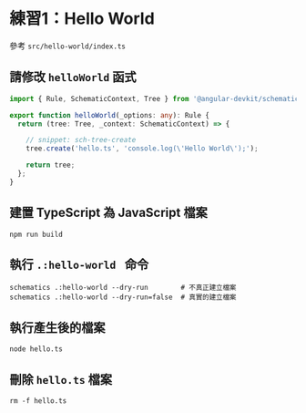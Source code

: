 # 練習1：Hello World

參考 `src/hello-world/index.ts`

## 請修改 `helloWorld` 函式

```ts
import { Rule, SchematicContext, Tree } from '@angular-devkit/schematics';

export function helloWorld(_options: any): Rule {
  return (tree: Tree, _context: SchematicContext) => {

    // snippet: sch-tree-create
    tree.create('hello.ts', 'console.log(\'Hello World\');');

    return tree;
  };
}
```

## 建置 TypeScript 為 JavaScript 檔案

```shell
npm run build
```

## 執行 `.:hello-world ` 命令

```shell
schematics .:hello-world --dry-run        # 不真正建立檔案
schematics .:hello-world --dry-run=false  # 真實的建立檔案
```

## 執行產生後的檔案

```shell
node hello.ts
```

## 刪除 `hello.ts` 檔案

```shell
rm -f hello.ts
```
